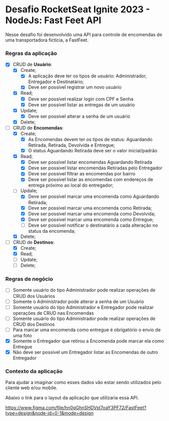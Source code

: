 # Desafio RocketSeat Ignite 2023 - NodeJs: Fast Feet API

Nesse desafio foi desenvolvido uma API para controle de encomendas de uma transportadora fictícia, a FastFeet.

### Regras da aplicação

- [X] CRUD de **Usuário**:
  - [X] Create;
    - [X] A aplicação deve ter os tipos de usuário: 
          Administrador, Entregador e Destinatário;
    - [X] Deve ser possível registrar um novo usuário
  - [X] Read;
    - [X] Deve ser possível realizar login com CPF e Senha
    - [X] Deve ser possível listar as entregas de um usuário
  - [X] Update;
    - [X] Deve ser possível alterar a senha de um usuário
  - [X] Delete;

- [ ] CRUD de **Encomendas**:
  - [X] Create;
    - [X] As Encomendas devem ter os tipos de status: 
          Aguardando Retirada, Retirada, Devolvida e Entregue;
    - [X] O status Aguardando Retirada deve ser o valor inicial/padrão
  - [X] Read;
    - [X] Deve ser possivel listar encomendas Aguardando Retirada
    - [X] Deve ser possivel listar encomendas Retiradas pelo Entregador
    - [X] Deve ser possivel filtrar as encomendas por bairro
    - [X] Deve ser possível listar as encomendas com endereços de entrega
          próximo ao local do entregador;
  - [ ] Update;
     - [X] Deve ser possível marcar uma encomenda como Aguardando Retirada; 
     - [X] Deve ser possível marcar uma encomenda como Retirada;
     - [X] Deve ser possível marcar uma encomenda como Devolvida;
     - [X] Deve ser possível marcar uma encomenda como Entregue;
     - [ ] Deve ser possível notificar o destinatário a cada 
           alteração no status da encomenda;
  - [X] Delete;

- [ ] CRUD de **Destinos**:
  - [X] Create;
  - [X] Read;
  - [ ] Update;
  - [ ] Delete;

### Regras de negócio

- [ ] Somente usuário do tipo Administrador pode realizar 
  operações de CRUD dos Usuários
- [ ] Somente o Administrador pode alterar a senha de um Usuário
- [ ] Somente usuário do tipo Administrador e Entregador pode realizar 
  operações de CRUD nas Encomendas
- [ ] Somente usuário do tipo Administrador pode realizar
  operações de CRUD dos Destinos
- [ ] Para marcar uma encomenda como entregue é obrigatório o envio de uma foto
- [X] Somente o Entregador que retirou a Encomenda pode marcar ela como Entregue
- [X] Não deve ser possível um Entregador listar as Encomendas de outro Entregador

### Contexto da aplicação

Para ajudar a imaginar como esses dados vão estar sendo utilizados pelo cliente web e/ou mobile. 

Abaixo o link para o layout da aplicação que utilizaria essa API.

https://www.figma.com/file/hn0qGhnSHDVst7oaY3PF72/FastFeet?type=design&node-id=0-1&mode=design